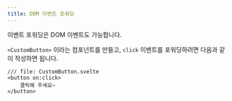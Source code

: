 ```yaml
---
title: DOM 이벤트 포워딩
---
```


이벤트 포워딩은 DOM 이벤트도 가능합니다.

`<CustomButton>` 이라는 컴포넌트를 만들고, `click` 이벤트를 포워딩하려면 다음과 같이 작성하면 됩니다.



```svelte
/// file: CustomButton.svelte
<button on:click>
	클릭해 주세요~
</button>
```
